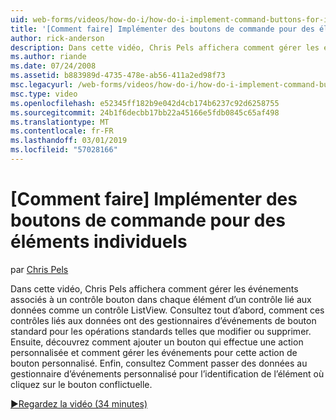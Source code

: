 ```yaml
---
uid: web-forms/videos/how-do-i/how-do-i-implement-command-buttons-for-individual-items
title: '[Comment faire] Implémenter des boutons de commande pour des éléments individuels | Microsoft Docs'
author: rick-anderson
description: Dans cette vidéo, Chris Pels affichera comment gérer les événements associés à un contrôle bouton dans chaque élément d’un contrôle lié aux données comme un contrôle ListView. Tout d’abord...
ms.author: riande
ms.date: 07/24/2008
ms.assetid: b883989d-4735-478e-ab56-411a2ed98f73
msc.legacyurl: /web-forms/videos/how-do-i/how-do-i-implement-command-buttons-for-individual-items
msc.type: video
ms.openlocfilehash: e52345ff182b9e042d4cb174b6237c92d6258755
ms.sourcegitcommit: 24b1f6decbb17bb22a45166e5fdb0845c65af498
ms.translationtype: MT
ms.contentlocale: fr-FR
ms.lasthandoff: 03/01/2019
ms.locfileid: "57028166"
---
```

<a name="how-do-i-implement-command-buttons-for-individual-items"></a>[Comment faire] Implémenter des boutons de commande pour des éléments individuels
====================
par [Chris Pels](https://twitter.com/chrispels)

Dans cette vidéo, Chris Pels affichera comment gérer les événements associés à un contrôle bouton dans chaque élément d’un contrôle lié aux données comme un contrôle ListView. Consultez tout d’abord, comment ces contrôles liés aux données ont des gestionnaires d’événements de bouton standard pour les opérations standards telles que modifier ou supprimer. Ensuite, découvrez comment ajouter un bouton qui effectue une action personnalisée et comment gérer les événements pour cette action de bouton personnalisé. Enfin, consultez Comment passer des données au gestionnaire d’événements personnalisé pour l’identification de l’élément où cliquez sur le bouton conflictuelle.

[&#9654;Regardez la vidéo (34 minutes)](https://channel9.msdn.com/Blogs/ASP-NET-Site-Videos/how-do-i-implement-command-buttons-for-individual-items)
